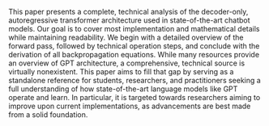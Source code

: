 This paper presents a complete, technical analysis of the decoder-only, autoregressive transformer
architecture used in state-of-the-art chatbot models. Our goal is to cover most implementation
and mathematical details while maintaining readability. We begin with a detailed
overview of the forward pass, followed by technical operation steps, and conclude with the
derivation of all backpropagation equations. While many resources provide an overview of
GPT architecture, a comprehensive, technical source is virtually nonexistent. This paper aims
to fill that gap by serving as a standalone reference for students, researchers, and practitioners
seeking a full understanding of how state-of-the-art language models like GPT operate
and learn. In particular, it is targeted towards researchers aiming to improve upon current
implementations, as advancements are best made from a solid foundation.
